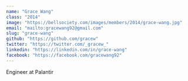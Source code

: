 ```yaml
---
name: "Grace Wang"
class: "2014"
image: "https://bellsociety.com/images/members/2014/grace-wang.jpg"
email: "mailto:gracewang92@gmail.com"
slug: "grace-wang"
github: "https://github.com/gracew"
twitter: "https://twitter.com/_gracew_"
linkedin: "https://linkedin.com/in/grace-wang"
facebook: "https://facebook.com/gracewang92"
---
```

Engineer at Palantir